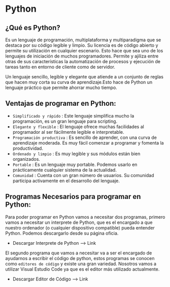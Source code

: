 # Python

## ¿Qué es Python?

Es un lenguaje de programación, multiplataforma y multiparadigma que se destaca por su código legible y limpio. Su licencia es de código abierto y
permite su utilización en cualquier escenario. Esto hace que sea uno de los lenguajes de iniciación de muchos programadores. Permite y ajiliza entre otras de
sus características la automatización de procesos y ejecución de tareas tanto en entorno de cliente como de servidor.

Un lenguaje sencillo, legible y elegante que atiende a un conjunto de reglas que hacen muy corta su curva de aprendizaje.Esto hace de Python un lenguaje 
práctico que permite ahorrar mucho tiempo.


## Ventajas de programar en Python:

* `Simplificado y rápido` : Este lenguaje simplifica mucho la programación, es un gran lenguaje para scripting.
* `Elegante y flexible` : El lenguaje ofrece muchas facilidades al programador al ser fácilmente legible e interpretable.
* `Programación productiva` : Es sencillo de aprender, con una curva de aprendizaje moderada. Es muy fácil comenzar a programar y fomenta la productividad.
* `Ordenado y limpio` : Es muy legible y sus módulos están bien organizados.
* `Portable` : Es un lenguaje muy portable. Podemos usarlo en prácticamente cualquier sistema de la actualidad.
* `Comunidad` : Cuenta con un gran número de usuarios. Su comunidad participa activamente en el desarrollo del lenguaje.

## Programas Necesarios para programar en Python:

Para poder programar en Python vamos a necesitar dos programas, primero vamos a necesitar un interprete de Python, que es el encargado a que nuestro ordenador 
(o cualquier dispositivo compatible) pueda entender Python. Podemos descargarlo desde su página oficia.

* Descargar Interprete de Python --> <a href="https://www.python.org" style="text-decoration:none">Link</a>

El segundo programa que vamos a necesitar va a ser el encargado de ayudarnos a escribir el código de python, estos programas se conocen como `editores de código`
y existe una gran variedad. Nosotros vamos a utilizar Visual Estudio Code ya que es el editor más utilizado actualmente.

* Descargar Editor de Código --> <a href="https://code.visualstudio.com" style="text-decoration:none">Link</a>


